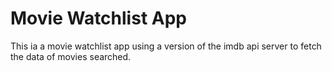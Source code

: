 # Movie Watchlist App

This ia a movie watchlist app using a version of the imdb api server to fetch the data of movies searched.
 
